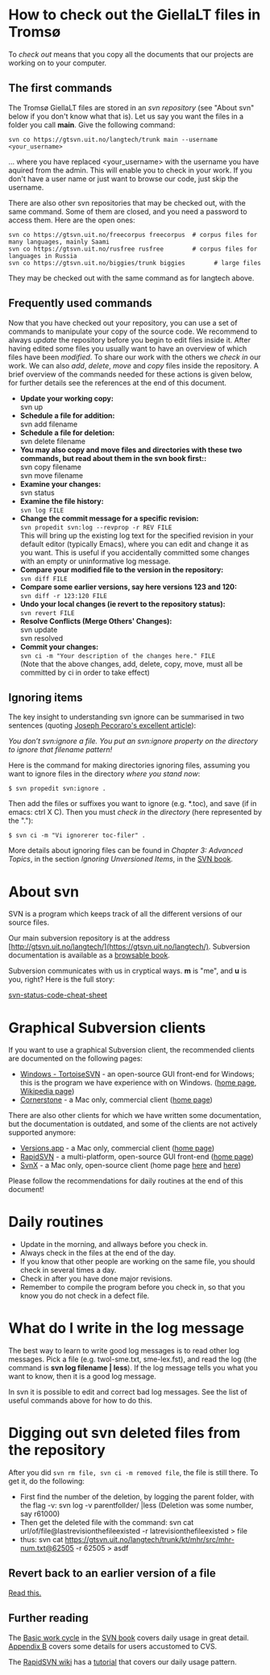 # How to check out the GiellaLT files in Tromsø

To _check out_ means that you copy all the documents that our projects
are working on to your computer.

## The first commands

The Tromsø GiellaLT files are stored in an _svn repository_ (see "About svn" below if you don't know what that is). Let us say you want the files in a folder you call **main**. Give the following command:

    svn co https://gtsvn.uit.no/langtech/trunk main --username <your_username>

... where you have replaced &lt;your_username&gt; with the username you
have aquired from the admin. This will enable you to check in your work.
If you don't have a user name or just want to browse our code, just skip
the username.

There are also other svn repositories that may be checked out, with the
same command. Some of them are closed, and you need a password to access
them. Here are the open ones:

    svn co https://gtsvn.uit.no/freecorpus freecorpus  # corpus files for many languages, mainly Saami
    svn co https://gtsvn.uit.no/rusfree rusfree        # corpus files for languages in Russia
    svn co https://gtsvn.uit.no/biggies/trunk biggies        # large files

They may be checked out with the same command as for langtech above.

## Frequently used commands

Now that you have checked out your repository, you can use a set of
commands to manipulate your copy of the source code. We recommend to
always _update_ the repository before you begin to edit files inside it.
After having edited some files you usually want to have an overview of
which files have been _modified_. To share our work with the others we
_check in_ our work. We can also _add_, _delete_, _move_ and _copy_
files inside the repository. A brief overview of the commands needed for
these actions is given below, for further details see the references at
the end of this document.

- **Update your working copy:**  
  svn up
- **Schedule a file for addition:**  
  svn add filename
- **Schedule a file for deletion:**  
  svn delete filename
- **You may also copy and move files and directories with these two
  commands, but read about them in the svn book first::**  
  svn copy filename  
  svn move filename
- **Examine your changes:**  
  svn status
- **Examine the file history:**  
  `svn log FILE`
- **Change the commit message for a specific revision:**  
  `svn propedit svn:log --revprop -r REV FILE`  
  This will bring up the existing log text for the specified revision
  in your default editor (typically Emacs), where you can edit and
  change it as you want. This is useful if you accidentally committed
  some changes with an empty or uninformative log message.
- **Compare your modified file to the version in the repository:**  
  `svn diff FILE`
- **Compare some earlier versions, say here versions 123 and 120:**  
  `svn diff -r 123:120 FILE`
- **Undo your local changes (ie revert to the repository status):**  
  `svn revert FILE`
- **Resolve Conflicts (Merge Others' Changes):**  
  svn update  
  svn resolved
- **Commit your changes:**  
  `svn ci -m "Your description of the changes here." FILE`  
  (Note that the above changes, add, delete, copy, move, must all be
  committed by ci in order to take effect)

## Ignoring items

The key insight to understanding svn ignore can be summarised in two
sentences (quoting [Joseph Pecoraro's excellent
article](http://blog.bogojoker.com/2008/07/command-line-svnignore-a-file/)):

_You don’t svn:ignore a file. You put an svn:ignore property on the
directory to ignore that filename pattern!_

Here is the command for making directories ignoring files, assuming you
want to ignore files in the directory _where you stand now_:

    $ svn propedit svn:ignore .

Then add the files or suffixes you want to ignore (e.g. \*.toc), and
save (if in emacs: ctrl X C). Then you must _check in_ the _directory_
(here represented by the "."):

    $ svn ci -m "Vi ignorerer toc-filer" .

More details about ignoring files can be found in _Chapter 3: Advanced
Topics_, in the section _Ignoring Unversioned Items_, in the [SVN
book](http://svnbook.red-bean.com/).

# About svn

SVN is a program which keeps track of all the different versions of our
source files.

Our main subversion repository is at the address
[http://gtsvn.uit.no/langtech/](https://gtsvn.uit.no/langtech/).
Subversion documentation is available as a [browsable
book](http://svnbook.red-bean.com/index.html).

Subversion communicates with us in cryptical ways. **m** is "me", and
**u** is you, right? Here is the full story:

[svn-status-code-cheat-sheet](http://www.knaddison.com/technology/svn-status-code-cheat-sheet)

# Graphical Subversion clients

If you want to use a graphical Subversion client, the recommended
clients are documented on the following pages:

- [Windows - TortoiseSVN](docu-svn-user-tortoisesvn.html) - an
  open-source GUI front-end for Windows; this is the program we have
  experience with on Windows. ([home page](http://tortoisesvn.net/),
  [Wikipedia page](http://en.wikipedia.org/wiki/TortoiseSVN))
- [Cornerstone](UsingCornerstone.html) - a Mac only, commercial client
  ([home page](https://www.zennaware.com/cornerstone/index.php))

There are also other clients for which we have written some
documentation, but the documentation is outdated, and some of the
clients are not actively supported anymore:

- [Versions.app](docu-svn-user-versionsapp.html) - a Mac only,
  commercial client ([home page](http://www.versionsapp.com/))
- [RapidSVN](docu-svn-user-rapidsvn.html) - a multi-platform,
  open-source GUI front-end ([home page](http://rapidsvn.tigris.org/))
- [SvnX](docu-svn-user-svnx.html) - a Mac only, open-source client
  (home page [here](http://code.google.com/p/svnx/) and
  [here](http://www.lachoseinteractive.net/en/community/subversion/svnx/features/))

Please follow the recommendations for daily routines at the end of this
document!

# Daily routines

- Update in the morning, and allways before you check in.
- Always check in the files at the end of the day.
- If you know that other people are working on the same file, you
  should check in several times a day.
- Check in after you have done major revisions.
- Remember to compile the program before you check in, so that you
  know you do not check in a defect file.

# What do I write in the log message

The best way to learn to write good log messages is to read other log
messages. Pick a file (e.g. twol-sme.txt, sme-lex.fst), and read the log
(the command is **svn log filename \| less**). If the log message tells
you what you want to know, then it is a good log message.

In svn it is possible to edit and correct bad log messages. See the list
of useful commands above for how to do this.

# Digging out svn deleted files from the repository

After you did `svn rm file, svn ci -m removed file`, the file is still
there. To get it, do the following:

- First find the number of the deletion, by logging the parent folder,
  with the flag -v: svn log -v parentfollder/ \|less (Deletion was
  some number, say r61000)
- Then get the deleted file with the command: svn cat
  url/of/file@lastrevisionthefileexisted -r
  latrevisionthefileexisted &gt; file
- thus: svn cat
  https://gtsvn.uit.no/langtech/trunk/kt/mhr/src/mhr-num.txt@62505 -r
  62505 &gt; asdf

## Revert back to an earlier version of a file

[Read
this.](http://svnbook.red-bean.com/en/1.5/svn.branchmerge.basicmerging.html#svn.branchmerge.basicmerging.undo)

## Further reading

The [Basic work
cycle](http://svnbook.red-bean.com/en/1.4/svn.tour.cycle.html) in the
[SVN book](http://svnbook.red-bean.com) covers daily usage in great
detail. [Appendix B](http://svnbook.red-bean.com/en/1.4/svn.forcvs.html)
covers some details for users accustomed to CVS.

The [RapidSVN wiki](http://www.rapidsvn.org/index.php/Main_Page) has a
[tutorial](http://www.rapidsvn.org/index.php/Documentation#Tutorial.2C_Part_1)
that covers our daily usage pattern.
